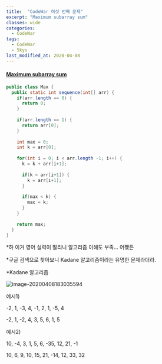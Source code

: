 ```yaml
---
title:  "CodeWar 여섯 번째 문제"
excerpt: "Maximum subarray sum"
classes: wide
categories:
  - CodeWar
tags:
  - CodeWar
  - 5kyu
last_modified_at: 2020-04-08
---
```


#### [Maximum subarray sum](https://www.codewars.com/kata/54521e9ec8e60bc4de000d6c)

```java
public class Max {
  public static int sequence(int[] arr) {
    if(arr.length == 0) {
      return 0;
    }
    
    if(arr.length == 1) {
      return arr[0];
    }
    
    int max = 0;
    int k = arr[0];
    
    for(int i = 0; i < arr.length -1; i++) {
      k = k + arr[i+1];
          
      if(k < arr[i+1]) {
        k = arr[i+1];
      }
      
      if(max < k) {
        max = k;
      }
    }
    
    return max;
  }
}
```



*하 이거 영어 실력이 딸리니 알고리즘 이해도 부족... 어쨌든

*구글 검색으로 찾아보니 Kadane 알고리즘이라는 유명한 문제라더라.

*Kadane 알고리즘

![image-20200408183035594](C:\Users\user\AppData\Roaming\Typora\typora-user-images\image-20200408183035594.png)



예시1)

-2, 1, -3, 4, -1, 2, 1, -5, 4

-2, 1, -2, 4, 3, 5, 6, 1, 5

예시2)

10, -4, 3, 1, 5, 6, -35, 12, 21, -1

10, 6, 9, 10, 15, 21, -14, 12, 33, 32

